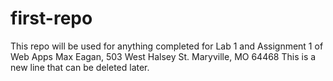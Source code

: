 # first-repo
This repo will be used for anything completed for Lab 1 and Assignment 1 of Web Apps
Max Eagan, 503 West Halsey St. Maryville, MO 64468
This is a new line that can be deleted later. 